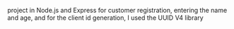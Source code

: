 project in Node.js and Express for customer registration, entering the name and age,
and for the client id generation, I used the UUID V4 library
